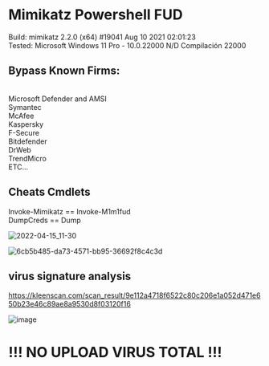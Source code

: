 # Mimikatz Powershell FUD

Build: mimikatz 2.2.0 (x64) #19041 Aug 10 2021 02:01:23<br>
Tested: Microsoft Windows 11 Pro - 10.0.22000 N/D Compilación 22000

## Bypass Known Firms:
<br>
Microsoft Defender and AMSI<br>
Symantec <br>
McAfee<br>
Kaspersky<br>
F-Secure <br>
Bitdefender <br>
DrWeb <br>
TrendMicro<br>
ETC...<br>

## Cheats Cmdlets


Invoke-Mimikatz == Invoke-M1m1fud<br>
DumpCreds == Dump


![2022-04-15_11-30](https://user-images.githubusercontent.com/66162160/163596735-e60f6223-7345-457b-bcda-790b3ecf3081.png)

![6cb5b485-da73-4571-bb95-36692f8c4c3d](https://user-images.githubusercontent.com/66162160/163624261-e5edaa4c-8ca0-43fc-871d-1c524936d6b4.jpeg)



## virus signature analysis

https://kleenscan.com/scan_result/9e112a4718f6522c80c206e1a052d471e650b23e46c89ae8a9530d8f03120f16

![image](https://user-images.githubusercontent.com/66162160/163596951-061b9965-3524-439a-b81a-9a4fe932d4b0.png)


# !!! NO UPLOAD VIRUS TOTAL !!!
